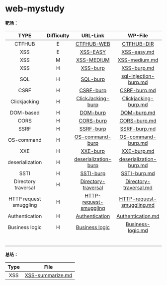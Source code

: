 # web-mystudy
**靶场：**

|          TYPE          | Difficulty |                           URL-Link                           |                           WP-File                            |
| :--------------------: | :--------: | :----------------------------------------------------------: | :----------------------------------------------------------: |
|         CTFHUB         |     E      |       [CTFHUB-WEB](https://www.ctfhub.com/#/skilltree)       |                   [CTFHUB-DIR](./CTFHUB/)                    |
|          XSS           |     E      |  [XSS-EASY](https://xss.angelo.org.cn/level1.php?name=test)  |               [XSS-easy.md](./XSS/XSS-easy.md)               |
|          XSS           |     M      |               [XSS-MEDIUM](http://prompt.ml/0)               |             [XSS-medium.md](./XSS/XSS-medium.md)             |
|          XSS           |     H      | [XSS-burp](https://portswigger.net/web-security/all-labs#cross-site-scripting) | [XSS-burp.md](./PortSwigger/Cross-site-scripting(XSS)/XSS-burp.md) |
|          SQL           |     H      | [SQL-burp](https://portswigger.net/web-security/all-labs#sql-injection) | [sql-injection-burp.md](./PortSwigger/SQL-injection/sql-injection-burp.md) |
|          CSRF          |     H      | [CSRF-burp](https://portswigger.net/web-security/all-labs#cross-site-request-forgery-csrf) | [CSRF-burp.md](./PortSwigger/CSRF(Cross-site-request-forgery)/CSRF-burp.md) |
|      Clickjacking      |     H      | [ClickJacking-burp](https://portswigger.net/web-security/all-labs#clickjacking) | [Clickjacking-burp.md](./PortSwigger/Clickjacking/Clickjacking-burp.md) |
|       DOM-based        |     H      | [DOM-burp](https://portswigger.net/web-security/all-labs#dom-based-vulnerabilities) | [DOM-burp.md](./PortSwigger/DOM-based-vulnerabilities/DOM-burp.md) |
|          CORS          |     H      | [CORS-burp](https://portswigger.net/web-security/all-labs#cross-origin-resource-sharing-cors) | [CORS-burp.md](./PortSwigger/CORS(Cross-origin-resource-sharing)/CORS-burp.md) |
|          SSRF          |     H      | [SSRF-burp](https://portswigger.net/web-security/all-labs#server-side-request-forgery-ssrf) | [SSRF-burp.md](./PortSwigger/Server-side-request-forgery(SSRF)/SSRF-burp.md) |
|       OS-command       |     H      | [OS-command-burp](https://portswigger.net/web-security/all-labs#server-side-request-forgery-ssrf) | [OS-command-burp.md](./PortSwigger/OS-command-injection/OS-command-burp.md) |
|          XXE           |     H      | [XXE-burp](https://portswigger.net/web-security/all-labs#xml-external-entity-xxe-injection) | [XXE-burp.md](PortSwigger/XML-external-entity-(XXE)-injection/XXE-burp.md) |
|    deserialization     |     H      | [deserialization-burp](https://portswigger.net/web-security/all-labs#insecure-deserialization) | [deserialization-burp.md](PortSwigger/Insecure-deserialization/deserialization-burp.md) |
|          SSTI          |     H      | [SSTI-burp](https://portswigger.net/web-security/all-labs#server-side-template-injection) | [SSTI-burp.md](PortSwigger/Insecure-deserialization/SSTI-burp.md) |
|  Directory traversal   |     H      | [Directory-traversal](https://portswigger.net/web-security/all-labs#directory-traversal) | [Directory-traversal.md](PortSwigger/Directory-traversal/Directory-traversal.md) |
| HTTP request smuggling |     H      | [HTTP-request-smuggling](https://portswigger.net/web-security/all-labs#http-request-smuggling) | [HTTP-request-smuggling.md](PortSwigger/HTTP-request-smuggling/HTTP-request-smuggling.md) |
|     Authentication     |     H      | [Authentication](https://portswigger.net/web-security/all-labs#authentication) | [Authentication.md](PortSwigger/Authentication/Authentication.md) |
|     Business logic     |     H      | [Business logic](https://portswigger.net/web-security/all-labs#business-logic-vulnerabilities) | [Business-logic.md](PortSwigger/Business-logic/Business-logic.md) |
|                        |            |                                                              |                                                              |
|                        |            |                                                              |                                                              |
|                        |            |                                                              |                                                              |
|                        |            |                                                              |                                                              |
|                        |            |                                                              |                                                              |
|                        |            |                                                              |                                                              |

**总结：**

| Type |                    File                    |
| :--: | :----------------------------------------: |
| XSS  | [XSS-summarize.md](./XSS/XSS-summarize.md) |

